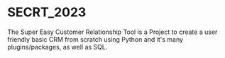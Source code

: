 # SECRT_2023
The Super Easy Customer Relationship Tool is a Project to create a user friendly basic CRM from scratch using Python and it's many plugins/packages, as well as SQL. 
